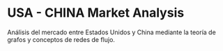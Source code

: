 # USA - CHINA Market Analysis

Análisis del mercado entre Estados Unidos y China mediante la teoría de grafos y conceptos de redes de flujo.

